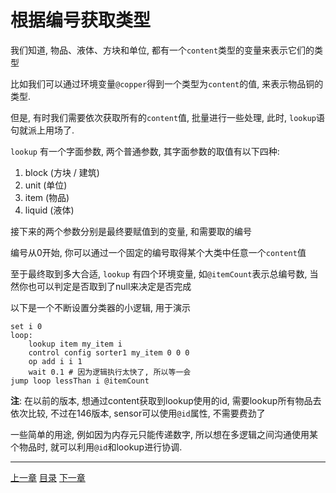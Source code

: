 # 根据编号获取类型
我们知道, 物品、液体、方块和单位, 都有一个`content`类型的变量来表示它们的类型

比如我们可以通过环境变量`@copper`得到一个类型为`content`的值, 来表示物品铜的类型.

但是, 有时我们需要依次获取所有的`content`值, 批量进行一些处理,
此时, `lookup`语句就派上用场了.

`lookup` 有一个字面参数, 两个普通参数, 其字面参数的取值有以下四种:

1. block (方块 / 建筑)
2. unit (单位)
3. item (物品)
4. liquid (液体)

接下来的两个参数分别是最终要赋值到的变量, 和需要取的编号

编号从0开始, 你可以通过一个固定的编号取得某个大类中任意一个`content`值

至于最终取到多大合适, `lookup` 有四个环境变量, 如`@itemCount`表示总编号数,
当然你也可以判定是否取到了null来决定是否完成

以下是一个不断设置分类器的小逻辑, 用于演示

```
set i 0
loop:
    lookup item my_item i
    control config sorter1 my_item 0 0 0
    op add i i 1
    wait 0.1 # 因为逻辑执行太快了, 所以等一会
jump loop lessThan i @itemCount
```

**注**: 在以前的版本, 想通过content获取到lookup使用的id, 需要lookup所有物品去依次比较,
不过在146版本, sensor可以使用`@id`属性, 不需要费劲了

一些简单的用途, 例如因为内存元只能传递数字,
所以想在多逻辑之间沟通使用某个物品时, 就可以利用`@id`和lookup进行协调.

---
[上一章](./12-other-control-flow.md)
[目录](./README.md)
[下一章](./14-pack-color.md)
